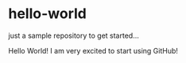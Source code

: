 # hello-world
just a sample repository to get started...

Hello World!  I am very excited to start using GitHub!
